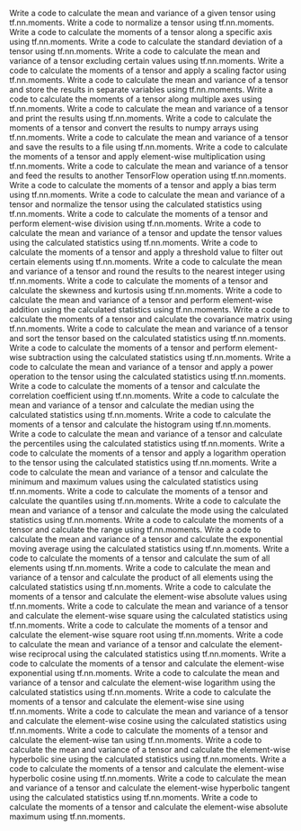 Write a code to calculate the mean and variance of a given tensor using tf.nn.moments.
Write a code to normalize a tensor using tf.nn.moments.
Write a code to calculate the moments of a tensor along a specific axis using tf.nn.moments.
Write a code to calculate the standard deviation of a tensor using tf.nn.moments.
Write a code to calculate the mean and variance of a tensor excluding certain values using tf.nn.moments.
Write a code to calculate the moments of a tensor and apply a scaling factor using tf.nn.moments.
Write a code to calculate the mean and variance of a tensor and store the results in separate variables using tf.nn.moments.
Write a code to calculate the moments of a tensor along multiple axes using tf.nn.moments.
Write a code to calculate the mean and variance of a tensor and print the results using tf.nn.moments.
Write a code to calculate the moments of a tensor and convert the results to numpy arrays using tf.nn.moments.
Write a code to calculate the mean and variance of a tensor and save the results to a file using tf.nn.moments.
Write a code to calculate the moments of a tensor and apply element-wise multiplication using tf.nn.moments.
Write a code to calculate the mean and variance of a tensor and feed the results to another TensorFlow operation using tf.nn.moments.
Write a code to calculate the moments of a tensor and apply a bias term using tf.nn.moments.
Write a code to calculate the mean and variance of a tensor and normalize the tensor using the calculated statistics using tf.nn.moments.
Write a code to calculate the moments of a tensor and perform element-wise division using tf.nn.moments.
Write a code to calculate the mean and variance of a tensor and update the tensor values using the calculated statistics using tf.nn.moments.
Write a code to calculate the moments of a tensor and apply a threshold value to filter out certain elements using tf.nn.moments.
Write a code to calculate the mean and variance of a tensor and round the results to the nearest integer using tf.nn.moments.
Write a code to calculate the moments of a tensor and calculate the skewness and kurtosis using tf.nn.moments.
Write a code to calculate the mean and variance of a tensor and perform element-wise addition using the calculated statistics using tf.nn.moments.
Write a code to calculate the moments of a tensor and calculate the covariance matrix using tf.nn.moments.
Write a code to calculate the mean and variance of a tensor and sort the tensor based on the calculated statistics using tf.nn.moments.
Write a code to calculate the moments of a tensor and perform element-wise subtraction using the calculated statistics using tf.nn.moments.
Write a code to calculate the mean and variance of a tensor and apply a power operation to the tensor using the calculated statistics using tf.nn.moments.
Write a code to calculate the moments of a tensor and calculate the correlation coefficient using tf.nn.moments.
Write a code to calculate the mean and variance of a tensor and calculate the median using the calculated statistics using tf.nn.moments.
Write a code to calculate the moments of a tensor and calculate the histogram using tf.nn.moments.
Write a code to calculate the mean and variance of a tensor and calculate the percentiles using the calculated statistics using tf.nn.moments.
Write a code to calculate the moments of a tensor and apply a logarithm operation to the tensor using the calculated statistics using tf.nn.moments.
Write a code to calculate the mean and variance of a tensor and calculate the minimum and maximum values using the calculated statistics using tf.nn.moments.
Write a code to calculate the moments of a tensor and calculate the quantiles using tf.nn.moments.
Write a code to calculate the mean and variance of a tensor and calculate the mode using the calculated statistics using tf.nn.moments.
Write a code to calculate the moments of a tensor and calculate the range using tf.nn.moments.
Write a code to calculate the mean and variance of a tensor and calculate the exponential moving average using the calculated statistics using tf.nn.moments.
Write a code to calculate the moments of a tensor and calculate the sum of all elements using tf.nn.moments.
Write a code to calculate the mean and variance of a tensor and calculate the product of all elements using the calculated statistics using tf.nn.moments.
Write a code to calculate the moments of a tensor and calculate the element-wise absolute values using tf.nn.moments.
Write a code to calculate the mean and variance of a tensor and calculate the element-wise square using the calculated statistics using tf.nn.moments.
Write a code to calculate the moments of a tensor and calculate the element-wise square root using tf.nn.moments.
Write a code to calculate the mean and variance of a tensor and calculate the element-wise reciprocal using the calculated statistics using tf.nn.moments.
Write a code to calculate the moments of a tensor and calculate the element-wise exponential using tf.nn.moments.
Write a code to calculate the mean and variance of a tensor and calculate the element-wise logarithm using the calculated statistics using tf.nn.moments.
Write a code to calculate the moments of a tensor and calculate the element-wise sine using tf.nn.moments.
Write a code to calculate the mean and variance of a tensor and calculate the element-wise cosine using the calculated statistics using tf.nn.moments.
Write a code to calculate the moments of a tensor and calculate the element-wise tan using tf.nn.moments.
Write a code to calculate the mean and variance of a tensor and calculate the element-wise hyperbolic sine using the calculated statistics using tf.nn.moments.
Write a code to calculate the moments of a tensor and calculate the element-wise hyperbolic cosine using tf.nn.moments.
Write a code to calculate the mean and variance of a tensor and calculate the element-wise hyperbolic tangent using the calculated statistics using tf.nn.moments.
Write a code to calculate the moments of a tensor and calculate the element-wise absolute maximum using tf.nn.moments.